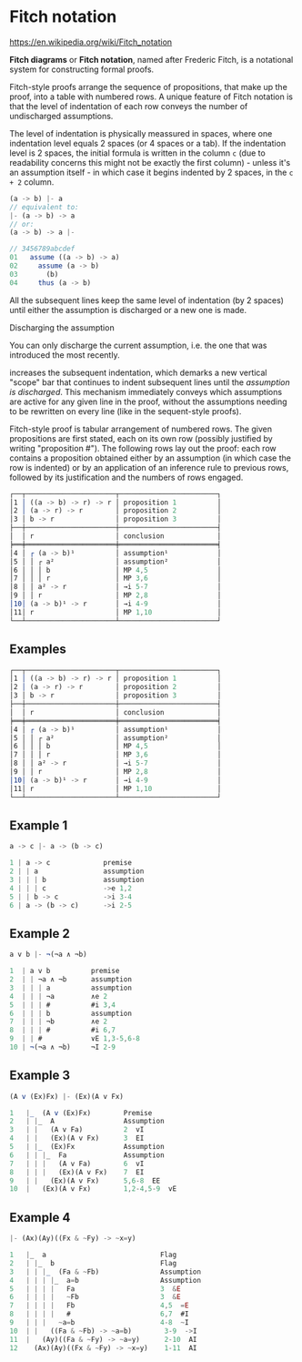 # Fitch notation

https://en.wikipedia.org/wiki/Fitch_notation

**Fitch diagrams** or **Fitch notation**, named after Frederic Fitch, is a notational system for constructing formal proofs.

Fitch-style proofs arrange the sequence of propositions, that make up the proof, into a table with numbered rows. A unique feature of Fitch notation is that the level of indentation of each row conveys the number of undischarged assumptions.

The level of indentation is physically meassured in spaces, where one indentation level equals 2 spaces (or 4 spaces or a tab). If the indentation level is 2 spaces, the initial formula is written in the column `c` (due to readability concerns this might not be exactly the first column) - unless it's an assumption itself - in which case it begins indented by 2 spaces, in the `c + 2` column.


```js
(a -> b) |- a
// equivalent to:
|- (a -> b) -> a
// or:
(a -> b) -> a |-

// 3456789abcdef
01   assume ((a -> b) -> a)
02     assume (a -> b)
03       (b)
04     thus (a -> b)
```

All the subsequent lines keep the same level of indentation (by 2 spaces) until either the assumption is discharged or a new one is made.


Discharging the assumption

You can only discharge the current assumption, i.e. the one that was introduced the most recently.


increases the subsequent indentation, which demarks a new vertical "scope" bar that continues to indent subsequent lines until the *assumption is discharged*. This mechanism immediately conveys which assumptions are active for any given line in the proof, without the assumptions needing to be rewritten on every line (like in the sequent-style proofs).

Fitch-style proof is tabular arrangement of numbered rows. The given propositions are first stated, each on its own row (possibly justified by writing "proposition #"). The following rows lay out the proof: each row contains a proposition obtained either by an assumption (in which case the row is indented) or by an application of an inference rule to previous rows, followed by its justification and the numbers of rows engaged.


```js
┌──┬──────────────────────┬────────────────────────┐
│1 │ ((a -> b) -> r) -> r │ proposition 1          │
│2 │ (a -> r) -> r        │ proposition 2          │
│3 │ b -> r               │ proposition 3          │
├──┼──────────────────────┼────────────────────────┤
│  │ r                    │ conclusion             │
╞══╪══════════════════════╪════════════════════════╡
│4 │ ┌ (a -> b)¹          │ assumption¹            │
│5 │ │ ┌ a²               │ assumption²            │
│6 │ │ │ b                │ MP 4,5                 │
│7 │ │ │ r                │ MP 3,6                 │
│8 │ │ a² -> r            │ →i 5-7                 │
│9 │ │ r                  │ MP 2,8                 │
│10│ (a -> b)¹ -> r       │ →i 4-9                 │
│11│ r                    │ MP 1,10                │
└──┴──────────────────────┴────────────────────────┘
```


## Examples

```js
┌──┬──────────────────────┬────────────────────────┐
│1 │ ((a -> b) -> r) -> r │ proposition 1          │
│2 │ (a -> r) -> r        │ proposition 2          │
│3 │ b -> r               │ proposition 3          │
├──┼──────────────────────┼────────────────────────┤
│  │ r                    │ conclusion             │
╞══╪══════════════════════╪════════════════════════╡
│4 │ ┌ (a -> b)¹          │ assumption¹            │
│5 │ │ ┌ a²               │ assumption²            │
│6 │ │ │ b                │ MP 4,5                 │
│7 │ │ │ r                │ MP 3,6                 │
│8 │ │ a² -> r            │ →i 5-7                 │
│9 │ │ r                  │ MP 2,8                 │
│10│ (a -> b)¹ -> r       │ →i 4-9                 │
│11│ r                    │ MP 1,10                │
└──┴──────────────────────┴────────────────────────┘
```


## Example 1

```js
a -> c |- a -> (b -> c)

1 | a -> c             premise
2 | | a                assumption
3 | | | b              assumption
4 | | | c              ->e 1,2
5 | | b -> c           ->i 3-4
6 | a -> (b -> c)      ->i 2-5
```


## Example 2

```js
a v b |- ¬(¬a ∧ ¬b)

1  | a v b          premise
2  | | ¬a ∧ ¬b      assumption
3  | | | a          assumption
4  | | | ¬a         ∧e 2
5  | | | #          #i 3,4
6  | | | b          assumption
7  | | | ¬b         ∧e 2
8  | | | #          #i 6,7
9  | | #            ∨E 1,3-5,6-8
10 | ¬(¬a ∧ ¬b)     ¬I 2-9
```

## Example 3

```js
(A v (Ex)Fx) |- (Ex)(A v Fx)

1   |_  (A v (Ex)Fx)        Premise
2   | |_  A                 Assumption
3   | |   (A v Fa)          2  vI
4   | |   (Ex)(A v Fx)      3  EI
5   | |_  (Ex)Fx            Assumption
6   | | |_  Fa              Assumption
7   | | |   (A v Fa)        6  vI
8   | | |   (Ex)(A v Fx)    7  EI
9   | |   (Ex)(A v Fx)      5,6-8  EE
10  |   (Ex)(A v Fx)        1,2-4,5-9  vE
```

## Example 4

```js
|- (Ax)(Ay)((Fx & ~Fy) -> ~x=y)

1   |_  a                            Flag
2   | |_  b                          Flag
3   | | |_  (Fa & ~Fb)               Assumption
4   | | | |_  a=b                    Assumption
5   | | | |   Fa                     3  &E
6   | | | |   ~Fb                    3  &E
7   | | | |   Fb                     4,5  =E
8   | | | |   #                      6,7  #I
9   | | |   ~a=b                     4-8  ~I
10  | |   ((Fa & ~Fb) -> ~a=b)        3-9  ->I
11  |   (Ay)((Fa & ~Fy) -> ~a=y)      2-10  AI
12    (Ax)(Ay)((Fx & ~Fy) -> ~x=y)    1-11  AI
```
